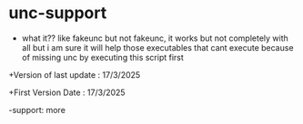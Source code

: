 # unc-support
+ what it??
like fakeunc but not fakeunc, it works but not completely with all but i am sure it will help those executables that cant execute because of missing unc by executing this script first



+Version of last update :  17/3/2025




+First Version Date :  17/3/2025



-support: more 
